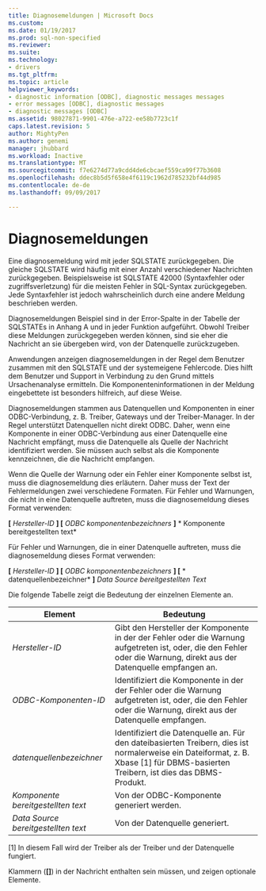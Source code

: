 ```yaml
---
title: Diagnosemeldungen | Microsoft Docs
ms.custom: 
ms.date: 01/19/2017
ms.prod: sql-non-specified
ms.reviewer: 
ms.suite: 
ms.technology:
- drivers
ms.tgt_pltfrm: 
ms.topic: article
helpviewer_keywords:
- diagnostic information [ODBC], diagnostic messages messages
- error messages [ODBC], diagnostic messages
- diagnostic messages [ODBC]
ms.assetid: 98027871-9901-476e-a722-ee58b7723c1f
caps.latest.revision: 5
author: MightyPen
ms.author: genemi
manager: jhubbard
ms.workload: Inactive
ms.translationtype: MT
ms.sourcegitcommit: f7e6274d77a9cdd4de6cbcaef559ca99f77b3608
ms.openlocfilehash: ddec8b5d5f658e4f6119c1962d785232bf44d985
ms.contentlocale: de-de
ms.lasthandoff: 09/09/2017

---
```

# <a name="diagnostic-messages"></a>Diagnosemeldungen
Eine diagnosemeldung wird mit jeder SQLSTATE zurückgegeben. Die gleiche SQLSTATE wird häufig mit einer Anzahl verschiedener Nachrichten zurückgegeben. Beispielsweise ist SQLSTATE 42000 (Syntaxfehler oder zugriffsverletzung) für die meisten Fehler in SQL-Syntax zurückgegeben. Jede Syntaxfehler ist jedoch wahrscheinlich durch eine andere Meldung beschrieben werden.  
  
 Diagnosemeldungen Beispiel sind in der Error-Spalte in der Tabelle der SQLSTATEs in Anhang A und in jeder Funktion aufgeführt. Obwohl Treiber diese Meldungen zurückgegeben werden können, sind sie eher die Nachricht an sie übergeben wird, von der Datenquelle zurückzugeben.  
  
 Anwendungen anzeigen diagnosemeldungen in der Regel dem Benutzer zusammen mit den SQLSTATE und der systemeigene Fehlercode. Dies hilft dem Benutzer und Support in Verbindung zu den Grund mittels Ursachenanalyse ermitteln. Die Komponenteninformationen in der Meldung eingebettete ist besonders hilfreich, auf diese Weise.  
  
 Diagnosemeldungen stammen aus Datenquellen und Komponenten in einer ODBC-Verbindung, z. B. Treiber, Gateways und der Treiber-Manager. In der Regel unterstützt Datenquellen nicht direkt ODBC. Daher, wenn eine Komponente in einer ODBC-Verbindung aus einer Datenquelle eine Nachricht empfängt, muss die Datenquelle als Quelle der Nachricht identifiziert werden. Sie müssen auch selbst als die Komponente kennzeichnen, die die Nachricht empfangen.  
  
 Wenn die Quelle der Warnung oder ein Fehler einer Komponente selbst ist, muss die diagnosemeldung dies erläutern. Daher muss der Text der Fehlermeldungen zwei verschiedene Formaten. Für Fehler und Warnungen, die nicht in eine Datenquelle auftreten, muss die diagnosemeldung dieses Format verwenden:  
  
 **[** *Hersteller-ID* **] [** *ODBC komponentenbezeichners* **]** * Komponente bereitgestellten text*  
  
 Für Fehler und Warnungen, die in einer Datenquelle auftreten, muss die diagnosemeldung dieses Format verwenden:  
  
 **[** *Hersteller-ID* **] [** *ODBC komponentenbezeichners* **] [** * datenquellenbezeichner* **]** *Data Source bereitgestellten Text*  
  
 Die folgende Tabelle zeigt die Bedeutung der einzelnen Elemente an.  
  
|Element|Bedeutung|  
|-------------|-------------|  
|*Hersteller-ID*|Gibt den Hersteller der Komponente in der der Fehler oder die Warnung aufgetreten ist, oder, die den Fehler oder die Warnung, direkt aus der Datenquelle empfangen an.|  
|*ODBC-Komponenten-ID*|Identifiziert die Komponente in der der Fehler oder die Warnung aufgetreten ist, oder, die den Fehler oder die Warnung, direkt aus der Datenquelle empfangen.|  
|*datenquellenbezeichner*|Identifiziert die Datenquelle an. Für den dateibasierten Treibern, dies ist normalerweise ein Dateiformat, z. B. Xbase [1] für DBMS-basierten Treibern, ist dies das DBMS-Produkt.|  
|*Komponente bereitgestellten text*|Von der ODBC-Komponente generiert werden.|  
|*Data Source bereitgestellten text*|Von der Datenquelle generiert.|  
  
 [1] In diesem Fall wird der Treiber als der Treiber und der Datenquelle fungiert.  
  
 Klammern (**[]**) in der Nachricht enthalten sein müssen, und zeigen optionale Elemente.

